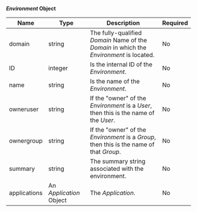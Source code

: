 **_Environment_ Object**

| Name         | Type                    | Description                                                                              | Required |
|--------------|-------------------------|------------------------------------------------------------------------------------------|----------|
| domain       | string                  | The fully-qualified _Domain_ Name of the _Domain_ in which the _Environment_ is located. | No       |
| ID           | integer                 | Is the internal ID of the _Environment_.                                                 | No       |
| name         | string                  | Is the name of the _Environment_.                                                        | No       |
| owneruser    | string                  | If the "owner" of the _Environment_ is a _User_, then this is the name of the _User_.    | No       |
| ownergroup   | string                  | If the "owner" of the _Environment_ is a _Group_, then this is the name of that _Group_. | No       |
| summary      | string                  | The summary string associated with the environment.                                      | No       |
| applications | An _Application_ Object | The _Application_.                                                                       | No       |
